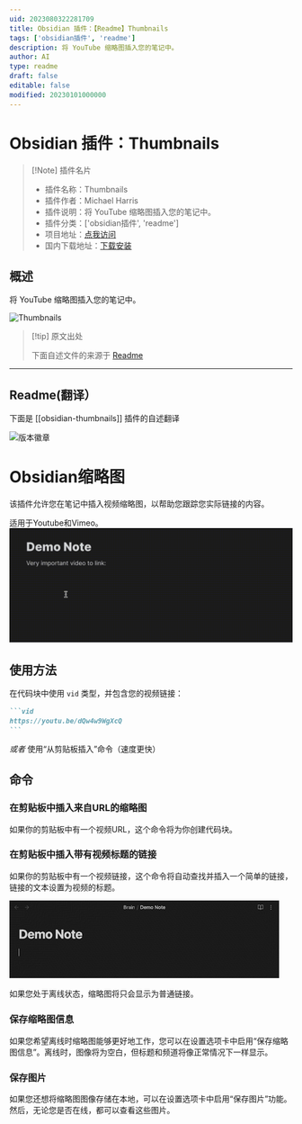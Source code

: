 ```yaml
---
uid: 2023080322281709
title: Obsidian 插件：【Readme】Thumbnails
tags: ['obsidian插件', 'readme']
description: 将 YouTube 缩略图插入您的笔记中。
author: AI
type: readme
draft: false
editable: false
modified: 20230101000000
---
```


# Obsidian 插件：Thumbnails

> [!Note] 插件名片
> - 插件名称：Thumbnails
> - 插件作者：Michael Harris
> - 插件说明：将 YouTube 缩略图插入您的笔记中。
> - 插件分类：['obsidian插件', 'readme']
> - 项目地址：[点我访问](https://github.com/Meikul/obsidian-thumbnails)
> - 国内下载地址：[下载安装](https://pkmer.cn/products/plugin/pluginMarket/?obsidian-thumbnails)

## 概述

将 YouTube 缩略图插入您的笔记中。

![Thumbnails](https://cdn.pkmer.cn/covers/obsidian-thumbnails.gif!pkmer)

> [!tip] 原文出处
> 
>下面自述文件的来源于 [Readme](https://ghproxy.net/https://raw.githubusercontent.com/Meikul/obsidian-thumbnails/master/README.md)
> 

---

## Readme(翻译）

下面是 [[obsidian-thumbnails]] 插件的自述翻译


![版本徽章](https://img.shields.io/github/v/release/Meikul/obsidian-thumbnails)
<!--![下载徽章](https://img.shields.io/github/downloads/Meikul/obsidian-thumbnails/total.svg)-->
# Obsidian缩略图
该插件允许您在笔记中插入视频缩略图，以帮助您跟踪您实际链接的内容。

适用于Youtube和Vimeo。
![GIF演示如何使用该插件创建缩略图](https://raw.githubusercontent.com/Meikul/obsidian-thumbnails/master/demo_images/block_demo.gif)

## 使用方法
在代码块中使用 `vid` 类型，并包含您的视频链接：
````markdown
```vid
https://youtu.be/dQw4w9WgXcQ
```
````
*或者* 使用“从剪贴板插入”命令（速度更快）

## 命令

### 在剪贴板中插入来自URL的缩略图
如果你的剪贴板中有一个视频URL，这个命令将为你创建代码块。

### 在剪贴板中插入带有视频标题的链接
如果你的剪贴板中有一个视频链接，这个命令将自动查找并插入一个简单的链接，链接的文本设置为视频的标题。

<img src="https://raw.githubusercontent.com/Meikul/obsidian-thumbnails/master/demo_images/title_link_demo.gif" alt="演示插入带有标题的链接的GIF" width="480">

如果您处于离线状态，缩略图将只会显示为普通链接。

### **保存缩略图信息**
如果您希望离线时缩略图能够更好地工作，您可以在设置选项卡中启用“保存缩略图信息”。离线时，图像将为空白，但标题和频道将像正常情况下一样显示。

### **保存图片**
如果您还想将缩略图图像存储在本地，可以在设置选项卡中启用“保存图片”功能。然后，无论您是否在线，都可以查看这些图片。



